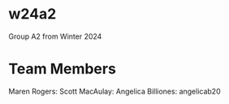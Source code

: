 # w24a2
Group A2 from Winter 2024
# Team Members
Maren Rogers:
Scott MacAulay:
Angelica Billiones: angelicab20
